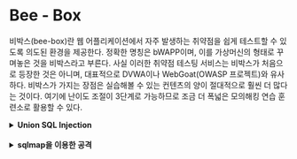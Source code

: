 

# Bee - Box

비박스(bee-box)란 웹 어플리케이션에서 자주 발생하는 취약점을 쉽게 테스트할 수 있도록 의도된 환경을 제공한다. 정확한 명칭은 bWAPP이며, 이를 가상머신의 형태로 꾸며놓은 것을 비박스라고 부른다. 사실 이러한 취약점 테스팅 서비스는 비박스가 처음으로 등장한 것은 아니며, 대표적으로 DVWA이나 WebGoat(OWASP 프로젝트)와 유사하다. 비박스가 가지는 장점은 실습해볼 수 있는 컨텐츠의 양이 절대적으로 훨씬 더 많다는 것이다. 여기에 난이도 조절이 3단계로 가능하므로 조금 더 폭넓은 모의해킹 연습 훈련소로 활용할 수 있다.

<details markdown="1">
<summary><b>Union SQL Injection</b></summary>
<br>   
bWQPP -> SQL Injection(GET/Search) level = Low

영화 정보 제공 서비스

문제: 해당 사이트의 사용자 정보(예: 이름, 이메일 주소, 전화번호, 아이디, 패스워드, …)를 탈취하시오. 

<br>

**Step 1. 기본 동작을 유추** 

---

**Step 2. 인젝션 가능 여부를 확인**

---

**Step 3. 정상적인 서비스 쿼리가 반환하는 컬럼의 개수를 확인**

---

**Step 4. UNION 구문을 이용해서 데이터 출력 개수와 위치를 확인**

---

**Step 5. UNION 구문을 이용해서 데이터베이스 정보를 조회**

---

**Step 6. 구글링을 통해 버전 정보 확인 ⇒ DBMS의 종류가 MySQL인 것을 확인**

</details>

<br>

<details markdown="1">
<summary><b>sqlmap을 이용한 공격
</b></summary>
<br>   

</details>